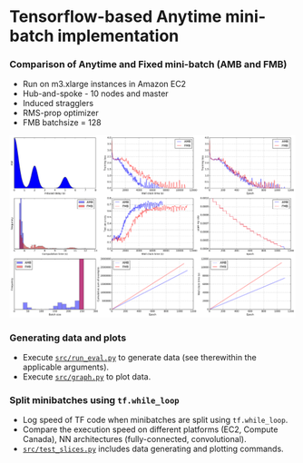 # Tensorflow-based Anytime mini-batch implementation

### Comparison of Anytime and Fixed mini-batch (AMB and FMB)
* Run on m3.xlarge instances in Amazon EC2
* Hub-and-spoke - 10 nodes and master
* Induced stragglers
* RMS-prop optimizer
* FMB batchsize = 128

<img src="data/600_cifar10_v4/cifar10__set3/all_plots.png?raw=true"/>

### Generating data and plots
* Execute [`src/run_eval.py`](src/run_eval.py) to generate data (see therewithin the applicable arguments).
* Execute [`src/graph.py`](src/graph.py) to plot data.

### Split minibatches using `tf.while_loop`
* Log speed of TF code when minibatches are split using `tf.while_loop`.
* Compare the execution speed on different platforms (EC2, Compute Canada), NN architectures (fully-connected, convolutional). 
* [`src/test_slices.py`](src/test_slices.py) includes data generating and plotting commands. 
